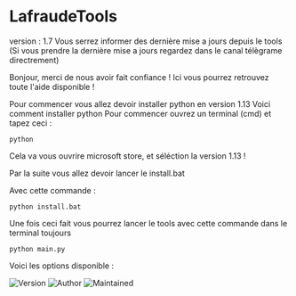 # LafraudeTools

version : 1.7
Vous serrez informer des dernière mise a jours depuis le tools
(Si vous prendre la dernière mise a jours regardez dans le canal télègrame directrement)

Bonjour, merci de nous avoir fait confiance ! 
Ici vous pourrez retrouvez toute l'aide disponible !


Pour commencer vous allez devoir installer python en version 1.13
Voici comment installer python
Pour commencer ouvrez un terminal (cmd) et tapez ceci :
```
python
```
Cela va vous ouvrire microsoft store, et séléction la version 1.13 !


Par la suite vous allez devoir lancer le install.bat

Avec cette commande :

```
python install.bat
```

Une fois ceci fait vous pourrez lancer le tools avec cette commande dans le terminal toujours

```
python main.py
```

Voici les options disponible : 

![Version](https://img.shields.io/badge/version-1.7.0-brightgreen)
![Author](https://img.shields.io/badge/author-Lafraude-lightgrey)
![Maintained](https://img.shields.io/badge/maintained-Yes-blue)
